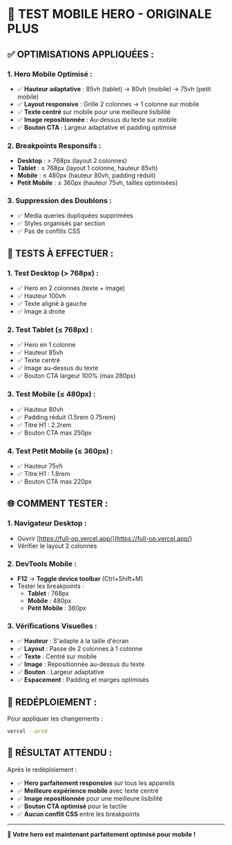 # 📱 TEST MOBILE HERO - ORIGINALE PLUS

## ✅ **OPTIMISATIONS APPLIQUÉES :**

### **1. Hero Mobile Optimisé :**
- ✅ **Hauteur adaptative** : 85vh (tablet) → 80vh (mobile) → 75vh (petit mobile)
- ✅ **Layout responsive** : Grille 2 colonnes → 1 colonne sur mobile
- ✅ **Texte centré** sur mobile pour une meilleure lisibilité
- ✅ **Image repositionnée** : Au-dessus du texte sur mobile
- ✅ **Bouton CTA** : Largeur adaptative et padding optimisé

### **2. Breakpoints Responsifs :**
- **Desktop** : > 768px (layout 2 colonnes)
- **Tablet** : ≤ 768px (layout 1 colonne, hauteur 85vh)
- **Mobile** : ≤ 480px (hauteur 80vh, padding réduit)
- **Petit Mobile** : ≤ 360px (hauteur 75vh, tailles optimisées)

### **3. Suppression des Doublons :**
- ✅ Media queries dupliquées supprimées
- ✅ Styles organisés par section
- ✅ Pas de conflits CSS

## 🧪 **TESTS À EFFECTUER :**

### **1. Test Desktop (> 768px) :**
- ✅ Hero en 2 colonnes (texte + image)
- ✅ Hauteur 100vh
- ✅ Texte aligné à gauche
- ✅ Image à droite

### **2. Test Tablet (≤ 768px) :**
- ✅ Hero en 1 colonne
- ✅ Hauteur 85vh
- ✅ Texte centré
- ✅ Image au-dessus du texte
- ✅ Bouton CTA largeur 100% (max 280px)

### **3. Test Mobile (≤ 480px) :**
- ✅ Hauteur 80vh
- ✅ Padding réduit (1.5rem 0.75rem)
- ✅ Titre H1 : 2.2rem
- ✅ Bouton CTA max 250px

### **4. Test Petit Mobile (≤ 360px) :**
- ✅ Hauteur 75vh
- ✅ Titre H1 : 1.8rem
- ✅ Bouton CTA max 220px

## 🌐 **COMMENT TESTER :**

### **1. Navigateur Desktop :**
- Ouvrir [https://full-op.vercel.app/](https://full-op.vercel.app/)
- Vérifier le layout 2 colonnes

### **2. DevTools Mobile :**
- **F12** → **Toggle device toolbar** (Ctrl+Shift+M)
- Tester les breakpoints :
  - **Tablet** : 768px
  - **Mobile** : 480px
  - **Petit Mobile** : 360px

### **3. Vérifications Visuelles :**
- ✅ **Hauteur** : S'adapte à la taille d'écran
- ✅ **Layout** : Passe de 2 colonnes à 1 colonne
- ✅ **Texte** : Centré sur mobile
- ✅ **Image** : Repositionnée au-dessus du texte
- ✅ **Bouton** : Largeur adaptative
- ✅ **Espacement** : Padding et marges optimisés

## 🚀 **REDÉPLOIEMENT :**

Pour appliquer les changements :
```bash
vercel --prod
```

## 🎯 **RÉSULTAT ATTENDU :**

Après le redéploiement :
- ✅ **Hero parfaitement responsive** sur tous les appareils
- ✅ **Meilleure expérience mobile** avec texte centré
- ✅ **Image repositionnée** pour une meilleure lisibilité
- ✅ **Bouton CTA optimisé** pour le tactile
- ✅ **Aucun conflit CSS** entre les breakpoints

---

**🎉 Votre hero est maintenant parfaitement optimisé pour mobile !**
